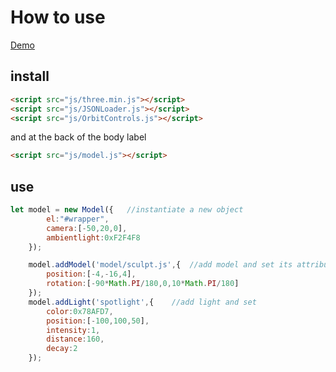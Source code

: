 # How to use


[Demo](http://nanhaibo.com/bbt_tech/webgl/720_model/)


## install

```html
<script src="js/three.min.js"></script>
<script src="js/JSONLoader.js"></script>
<script src="js/OrbitControls.js"></script>
```
and at the back of the body label
```html
<script src="js/model.js"></script>
```
## use
```js
let model = new Model({   //instantiate a new object
        el:"#wrapper",
        camera:[-50,20,0],
        ambientlight:0xF2F4F8
    });

    model.addModel('model/sculpt.js',{  //add model and set its attribute
        position:[-4,-16,4],
        rotation:[-90*Math.PI/180,0,10*Math.PI/180]
    });
    model.addLight('spotlight',{    //add light and set
        color:0x78AFD7,
        position:[-100,100,50],
        intensity:1,
        distance:160,
        decay:2
    });
    
 ```

